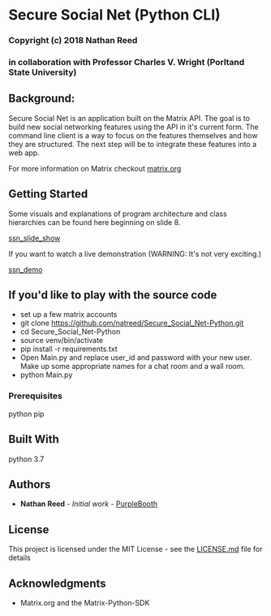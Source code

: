 # Secure Social Net (Python CLI)

### Copyright (c) 2018 Nathan Reed 
###     in collaboration with Professor Charles V. Wright (Porltand State University)

## Background: 
Secure Social Net is an application built on the Matrix API. The goal is to build new social networking features using the API in it's current form. The command line client is a way to focus on the features themselves and how they are structured. The next step will be to integrate these features into a web app.

For more information on Matrix checkout [matrix.org](https://matrix.org)

## Getting Started
Some visuals and explanations of program architecture and class hierarchies can be found here beginning on slide 8.

[ssn_slide_show](https://docs.google.com/presentation/d/e/2PACX-1vS1qxldiuo7Da1_-zgbOBoDMwcE6N6gI55gFfYawBgqHeu27hWSpF3S-gKw5b_r15AaFuvBU86HLVNo/pub?start=false&loop=false&delayms=3000)

If you want to watch a live demonstration (WARNING: It's not very exciting.)

[ssn_demo](https://drive.google.com/file/d/1qAqvUIcMx1DIdW3fGDoQqfrZC31L2qpa/view)

## If you'd like to play with the source code
- set up a few matrix accounts [](https://about.riot.im/)
- git clone https://github.com/natreed/Secure_Social_Net-Python.git
- cd Secure_Social_Net-Python
- source venv/bin/activate
- pip install -r requirements.txt
- Open Main.py and replace user_id and password with your new user. Make up some appropriate names for a chat room 
and a wall room.
- python Main.py


### Prerequisites
python 
pip

## Built With

python 3.7

## Authors

* **Nathan Reed** - *Initial work* - [PurpleBooth](https://github.com/natreed/Secure_Social_Net-Python)


## License

This project is licensed under the MIT License - see the [LICENSE.md](LICENSE.md) file for details

## Acknowledgments

* Matrix.org and the Matrix-Python-SDK